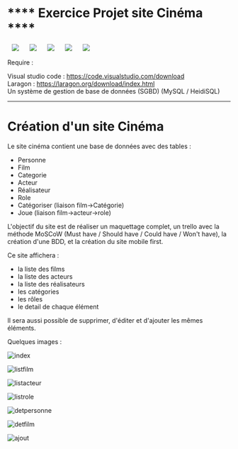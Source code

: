 <h1> **** Exercice Projet site Cinéma **** </h1>
<p>
    <img src="https://img.shields.io/badge/HTML5-E34F26?style=for-the-badge&logo=html5&logoColor=white" hspace="10" >
    <img src="https://img.shields.io/badge/CSS3-1572B6?style=for-the-badge&logo=css3&logoColor=white" hspace="10" >
    <img src="https://img.shields.io/badge/JavaScript-F7DF1E?style=for-the-badge&logo=javascript&logoColor=black" hspace="10" >
    <img src="https://img.shields.io/badge/PHP-777BB4?style=for-the-badge&logo=php&logoColor=white" hspace="10" >
    <img src="https://img.shields.io/badge/MySQL-00000F?style=for-the-badge&logo=mysql&logoColor=white" hspace="10" >
</p>
Require :

Visual studio code : https://code.visualstudio.com/download <br>
Laragon : https://laragon.org/download/index.html <br>
Un système de gestion de base de données (SGBD) (MySQL / HeidiSQL)

****************

<h1> Création d'un site Cinéma </h1>

<p>Le site cinéma contient une base de données avec des tables : 
    <ul>
      <li>Personne</li>
      <li>Film</li>
      <li>Categorie</li>
      <li>Acteur</li>
      <li>Réalisateur</li>
      <li>Role</li>
      <li>Catégoriser (liaison film->Catégorie)</li>
      <li>Joue (liaison film->acteur->role)</li>
    </ul></p>

<p> L'objectif du site est de réaliser un maquettage complet, un trello avec la méthode MoSCoW (Must have / Should have / Could have / Won't have), la création d'une BDD, et la création du site mobile first.</p>
<p> Ce site affichera :
  <ul>
    <li>la liste des films</li>
    <li>la liste des acteurs</li>
    <li>la liste des réalisateurs</li>
    <li>les catégories</li>
    <li>les rôles</li>
    <li>le detail de chaque élément</li>
  </ul></p>

<p> Il sera aussi possible de supprimer, d'éditer et d'ajouter les mêmes éléments.</p>

<p> Quelques images : </p>

![index](https://github.com/AlexGthr/cinemaSQL/assets/145430486/aca35b00-23f8-4293-ab9e-549405bf10d8)

![listfilm](https://github.com/AlexGthr/cinemaSQL/assets/145430486/f1a49b49-f2b3-4f35-9851-f5f0c67dc97e)

![listacteur](https://github.com/AlexGthr/cinemaSQL/assets/145430486/7b3b7f43-7b2d-498e-87a7-d6cbed855858)

![listrole](https://github.com/AlexGthr/cinemaSQL/assets/145430486/4e8c7426-4a00-453c-a48c-abedc3fbabd6)

![detpersonne](https://github.com/AlexGthr/cinemaSQL/assets/145430486/00cdf80e-6231-4d3e-859a-354f847b5489)

![detfilm](https://github.com/AlexGthr/cinemaSQL/assets/145430486/661d8a83-6225-4307-bb67-a44d598245c3)

![ajout](https://github.com/AlexGthr/cinemaSQL/assets/145430486/1dc864a9-8a8b-4645-aa32-b6bfec962479)
